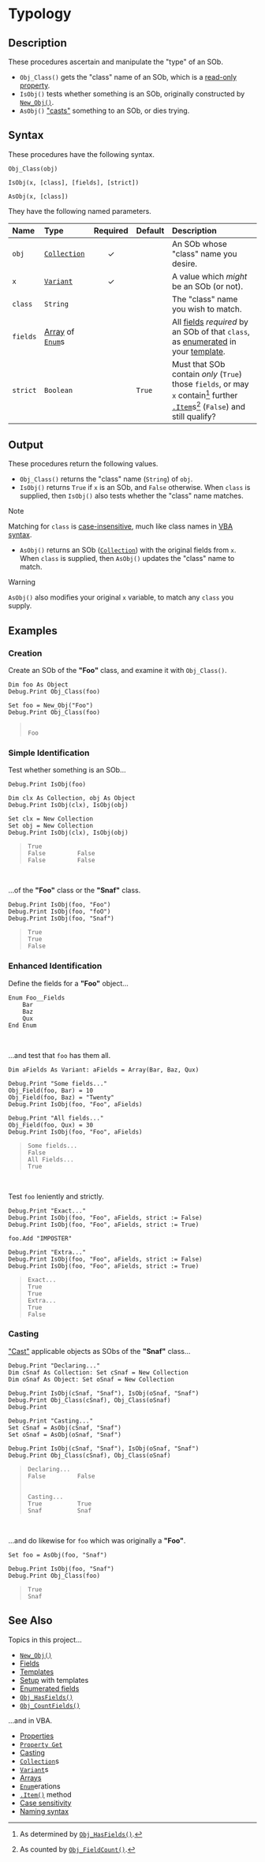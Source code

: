 # Typology #

## Description ##

These procedures ascertain and manipulate the "type" of an SOb.

  - `Obj_Class()` gets the "class" name of an SOb, which is a [read-only property][vba_prp_get].
  - `IsObj()` tests whether something is an SOb, originally constructed by [`New_Obj()`][sob_cre].
  - `AsObj()` ["casts"][vba_cast] something to an SOb, or dies trying.


## Syntax ##

These procedures have the following syntax.

```vba
Obj_Class(obj)

IsObj(x, [class], [fields], [strict])

AsObj(x, [class])
```

They have the following named parameters.

| Name     | Type                                    | Required | Default | Description                                                                                                                                   |
| :------- | :-------------------------------------- | :------: | :------ | :-------------------------------------------------------------------------------------------------------------------------------------------- |
| `obj`    | [`Collection`][vba_clx]                 | ✓        |         | An SOb whose "class" name you desire.                                                                                                         |
| `x`      | [`Variant`][vba_var]                    | ✓        |         | A value which _might_ be an SOb (or not).                                                                                                     |
| `class`  | `String`                                |          |         | The "class" name you wish to match.                                                                                                           |
| `fields` | [Array][vba_arr] of [`Enum`][vba_enum]s |          |         | All [fields][sob_fld] _required_ by an SOb of that `class`, as [enumerated][sob_doc_tmp] in your [template][sob_tmp_enm].                     |
| `strict` | `Boolean`                               |          | `True`  | Must that SOb contain _only_ (`True`) those `fields`, or may `x` contain[^1] further [`.Item`][vba_clx_itm]s[^2] (`False`) and still qualify? |


## Output ##

These procedures return the following values.

  - `Obj_Class()` returns the "class" name (`String`) of `obj`.
  - `IsObj()` returns `True` if `x` is an SOb, and `False` otherwise.  When `class` is supplied, then `IsObj()` also tests whether the "class" name matches.

> [!NOTE]
> 
> Matching for `class` is [case-insensitive][vba_cmp_mtd], much like class names in [VBA syntax][vba_naming].

  - `AsObj()` returns an SOb ([`Collection`][vba_clx]) with the original fields from `x`.  When `class` is supplied, then `AsObj()` updates the "class" name to match.

> [!WARNING]
> 
> `AsObj()` also modifies your original `x` variable, to match any `class` you supply.


## Examples ##

### Creation ###

Create an SOb of the **"Foo"** class, and examine it with `Obj_Class()`.

```vba
Dim foo As Object
Debug.Print Obj_Class(foo)

Set foo = New_Obj("Foo")
Debug.Print Obj_Class(foo)
```

> ```
> 
> Foo
> ```


### Simple Identification ###

Test whether something is an SOb…

```vba
Debug.Print IsObj(foo)

Dim clx As Collection, obj As Object
Debug.Print IsObj(clx), IsObj(obj)

Set clx = New Collection
Set obj = New Collection
Debug.Print IsObj(clx), IsObj(obj)
```

> ```
> True
> False         False
> False         False
> ```

<br>

…of the **"Foo"** class or the **"Snaf"** class.

```vba
Debug.Print IsObj(foo, "Foo")
Debug.Print IsObj(foo, "foO")
Debug.Print IsObj(foo, "Snaf")
```

> ```
> True
> True
> False
> ```


### Enhanced Identification ###

Define the fields for a **"Foo"** object…

```vba
Enum Foo__Fields
	Bar
	Baz
	Qux
End Enum
```

<br>

…and test that `foo` has them all.

```vba
Dim aFields As Variant: aFields = Array(Bar, Baz, Qux)

Debug.Print "Some fields..."
Obj_Field(foo, Bar) = 10
Obj_Field(foo, Baz) = "Twenty"
Debug.Print IsObj(foo, "Foo", aFields)

Debug.Print "All fields..."
Obj_Field(foo, Qux) = 30
Debug.Print IsObj(foo, "Foo", aFields)
```

> ```
> Some fields...
> False
> All Fields...
> True
> ```

<br>

Test `foo` leniently and strictly.

```vba
Debug.Print "Exact..."
Debug.Print IsObj(foo, "Foo", aFields, strict := False)
Debug.Print IsObj(foo, "Foo", aFields, strict := True)

foo.Add "IMPOSTER"

Debug.Print "Extra..."
Debug.Print IsObj(foo, "Foo", aFields, strict := False)
Debug.Print IsObj(foo, "Foo", aFields, strict := True)
```

> ```
> Exact...
> True
> True
> Extra...
> True
> False
> ```


### Casting ###

["Cast"][vba_cast] applicable objects as SObs of the **"Snaf"** class…

```vba
Debug.Print "Declaring..."
Dim cSnaf As Collection: Set cSnaf = New Collection
Dim oSnaf As Object: Set oSnaf = New Collection

Debug.Print IsObj(cSnaf, "Snaf"), IsObj(oSnaf, "Snaf")
Debug.Print Obj_Class(cSnaf), Obj_Class(oSnaf)
Debug.Print

Debug.Print "Casting..."
Set cSnaf = AsObj(cSnaf, "Snaf")
Set oSnaf = AsObj(oSnaf, "Snaf")

Debug.Print IsObj(cSnaf, "Snaf"), IsObj(oSnaf, "Snaf")
Debug.Print Obj_Class(cSnaf), Obj_Class(oSnaf)
```

> ```
> Declaring...
> False         False
> 
> 
> Casting...
> True          True
> Snaf          Snaf
> ```

<br>

…and do likewise for `foo` which was originally a **"Foo"**.

```vba
Set foo = AsObj(foo, "Snaf")

Debug.Print IsObj(foo, "Snaf")
Debug.Print Obj_Class(foo)
```

> ```
> True
> Snaf
> ```


## See Also ##

Topics in this project…

  - [`New_Obj()`][sob_cre]
  - [Fields][sob_fld]
  - [Templates][sob_tmps]
  - [Setup][sob_setup] with templates
  - [Enumerated fields][sob_tmp_enm]
  - [`Obj_HasFields()`][sob_flds]
  - [`Obj_CountFields()`][sob_flds]

…and in VBA.

  - [Properties][vba_prp]
  - [`Property Get`][vba_prp_get]
  - [Casting][vba_cast]
  - [`Collection`][vba_clx]s
  - [`Variant`][vba_var]s
  - [Arrays][vba_arr]
  - [`Enum`][vba_enum]erations
  - [`.Item()`][vba_clx_itm] method
  - [Case sensitivity][vba_cmp_mtd]
  - [Naming syntax][vba_naming]



  [^1]: As determined by [`Obj_HasFields()`][sob_flds].
  [^2]: As counted by [`Obj_FieldCount()`][sob_flds].



  [vba_prp_get]: https://learn.microsoft.com/office/vba/language/reference/user-interface-help/property-get-statement
  [sob_cre]:     Creation.md
  [vba_cast]:    https://learn.microsoft.com/dotnet/visual-basic/language-reference/operators/directcast-operator
  [vba_clx]:     https://learn.microsoft.com/office/vba/language/reference/user-interface-help/collection-object
  [vba_var]:     https://learn.microsoft.com/office/vba/language/reference/user-interface-help/variant-data-type
  [vba_arr]:     https://learn.microsoft.com/office/vba/language/concepts/getting-started/using-arrays
  [vba_enum]:    https://learn.microsoft.com/office/vba/language/reference/user-interface-help/enum-statement
  [sob_fld]:     Field.md
  [sob_doc_tmp]: Setup.md#template
  [sob_tmp_enm]: ../src/SObTemplate.bas#L26-L29
  [vba_clx_itm]: https://learn.microsoft.com/office/vba/language/reference/user-interface-help/item-method-visual-basic-for-applications
  [vba_cmp_mtd]: https://learn.microsoft.com/office/vba/language/reference/user-interface-help/strcomp-function#settings
  [vba_naming]:  https://learn.microsoft.com/office/vba/language/concepts/getting-started/visual-basic-naming-rules
  [sob_tmps]:    ../../../search?type=code&q=path:src/*Template.bas
  [sob_setup]:   Setup.md
  [sob_flds]:    Fields.md
  [vba_prp]:     https://learn.microsoft.com/office/vba/language/glossary/vbe-glossary#property
